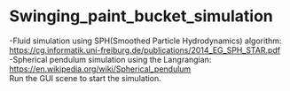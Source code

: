 # Swinging_paint_bucket_simulation<br />
-Fluid simulation using SPH(Smoothed Particle Hydrodynamics) algorithm:<br />
        https://cg.informatik.uni-freiburg.de/publications/2014_EG_SPH_STAR.pdf<br />
-Spherical pendulum simulation using the Langrangian:<br />
        https://en.wikipedia.org/wiki/Spherical_pendulum<br />
Run the GUI scene to start the simulation.
